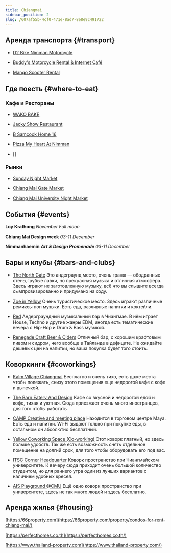 ```yaml
---
title: Chiangmai
sidebar_position: 2
slug: /607af55b-4cf0-471e-8ad7-8e8e9c491722
---
```




## Аренда транспорта {#transport}


- [D2 Bike Nimman Motorcycle](https://goo.gl/maps/izQhkY3xaHBv8zT28)


- [Buddy's Motorcycle Rental & Internet Café](https://goo.gl/maps/mK6GanCEF1MwF5YQ9)


- [Mango Scooter Rental](https://goo.gl/maps/i9BQro4WUAkL5dpXA)


## Где поесть {#where-to-eat}


### Кафе и Рестораны


- [WAKO BAKE](https://goo.gl/maps/eHu8Etm7uA49AhDC9)

- [Jacky Show Restaurant](https://goo.gl/maps/WtLG7dPVosGWt2Fm9)

- [B Samcook Home 16](https://goo.gl/maps/RgLDpYexWez5LJga8)

- [Pizza My Heart At Nimman](https://goo.gl/maps/pK1daSTvxaxDzuPEA)

- []


### Рынки


- [Sunday Night Market](https://goo.gl/maps/eL5hJDBNDshNsCHXA)


- [Chiang Mai Gate Market](https://goo.gl/maps/MiJVRY4qBxQGeaQR8)


- [Chiang Mai University Night Market](https://goo.gl/maps/DSdJMrmrZcqG4nKaA)


## События {#events}


**Loy Krathong** 
_November Full moon_


**Chiang Mai Design week** 
_03-11 December_


**Nimmanhaemin** _**Art & Design Promenade**_ 
_03-11 December_


## Бары и клубы {#bars-and-clubs}

- [The North Gate](https://goo.gl/maps/1UeyCUPsPGg3XJXD8)
Это андеграунд место, очень гранж — ободранные стены,грубые лавки, но прекрасная музыка и отличная атмосфера. Здесь играют не заготовленную музыку, всё что вы слышите всегда сымпровизированно и придумано на ходу.


- [Zoe in Yellow](https://goo.gl/maps/upEq8QHvzQU7VmsY7)
Очень туристическое место. Здесь играют различные ремиксы поп музыки. Есть еда, разливные напитки и коктейли. 


- [Red](https://goo.gl/maps/GBr2X9P8tnGWw5qh9)
Андерграундный музыкальный бар в Чиангмае. В нём играет House, Techno и другие жанры EDM, иногда есть тематические вечера с Hip-Hop и Drum & Bass музыкой.


- [Renegade Craft Beer & Ciders](https://goo.gl/maps/wmWboXS78jqvAqWK6)
Отличный бар, с хорошим крафтовым пивом и сидром, чего вообще в Тайланде в дефиците. Не ожидайте дешевых цен на напитки, но ваша покупка будет того стоить.


## Коворкинги {#coworkings}


- [Kalm Village Chiangmai](https://goo.gl/maps/AAJzxgwzddGaUbRz5)
Бесплатно и очень тихо, есть даже места чтобы полежать, снизу этого помещения еще недорогой кафе с кофе и выпечкой.


- [The Barn Eatery And Design](https://goo.gl/maps/mxTHPAPvHbGvbHey6)
Кафе со вкусной и недорогой едой и кофе, тихая и уютная. Сюда приезжает очень много иностранцев, для того чтобы работать


- [CAMP Creative and meeting place](https://goo.gl/maps/Hf3jUKfnG68tcyff7)
Находится в торговом центре Maya. Есть еда и напитки. Wi-Fi выдают только при покупке еды, в остальном он абсолютно бесплатный.


- [Yellow Coworking Space (Co-working)](https://goo.gl/maps/r8MS9T47f4TgZbNy6)
Этот коворк платный, но здесь больше удобств. Так же есть возможность снять отдельное помещение на долгий срок, для того чтобы оборудовать его под вас.


- [ITSC Corner Headquarter](https://goo.gl/maps/E2VBnUjyuKU7QEU9A)
Коворк пространство при Чиангмайском университете. К вечеру сюда приходит очень большой количество студентом, но для раннего утра один из лучших вариантов с наличием удобных кресел.


- [AIS Playground @CMU](https://goo.gl/maps/1HzFnrozeoRJuXoS6)
Ещё одно коворк пространство при университете, здесь не так много людей и здесь бесплатно.


## Аренда жилья {#housing}


[https://66property.com](https://66property.com/property/condos-for-rent-chiang-mai/)


[https://perfecthomes.co.th](https://perfecthomes.co.th/)


[https://www.thailand-property.com](https://www.thailand-property.com/)


